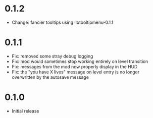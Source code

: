 # 0.1.2

- Change: fancier tooltips using libtooltipmenu-0.1.1

# 0.1.1

- Fix: removed some stray debug logging
- Fix: mod would sometimes stop working entirely on level transition
- Fix: messages from the mod now properly display in the HUD
- Fix: the "you have X lives" message on level entry is no longer overwritten by the autosave message

# 0.1.0

- Initial release
